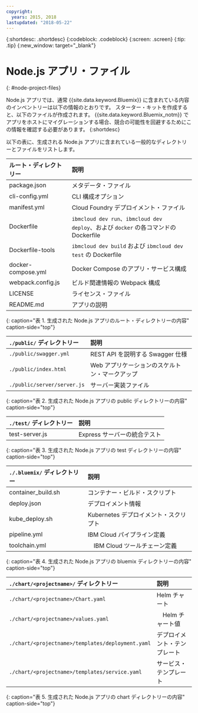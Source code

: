 ```yaml
---
copyright:
  years: 2015, 2018
lastupdated: "2018-05-22"
---
```


{:shortdesc: .shortdesc}
{:codeblock: .codeblock}
{:screen: .screen}
{:tip: .tip}
{:new_window: target="_blank"}

# Node.js アプリ・ファイル
{: #node-project-files}

Node.js アプリでは、通常 {{site.data.keyword.Bluemix}} に含まれている内容のインベントリーは以下の情報のとおりです。 スターター・キットを作成すると、以下のファイルが作成されます。 {{site.data.keyword.Bluemix_notm}} でアプリをホストにマイグレーションする場合、競合の可能性を回避するためにこの情報を確認する必要があります。 
{:shortdesc}

以下の表に、生成される Node.js アプリに含まれている一般的なディレクトリーとファイルをリストします。

| ルート・ディレクトリー                          | 説明                       |
|:------------------------------------------------|:------------------------------------------|
|package.json | メタデータ・ファイル |
|cli-config.yml | CLI 構成オプション |
|manifest.yml | Cloud Foundry デプロイメント・ファイル |
|Dockerfile | `ibmcloud dev run`、`ibmcloud dev deploy`、および `docker` の各コマンドの Dockerfile |
|Dockerfile-tools | `ibmcloud dev build` および `ibmcloud dev test` の Dockerfile |
|docker-compose.yml | Docker Compose のアプリ・サービス構成 |
|webpack.config.js | ビルド関連情報の Webpack 構成 |
| LICENSE | ライセンス・ファイル |
|README.md | アプリの説明 |
{: caption="表 1. 生成された Node.js アプリのルート・ディレクトリーの内容" caption-side="top"}

| `./public/` ディレクトリー | 説明 |
|:------------------------------------------------|:------------------------------------------|
| `./public/swagger.yml` | REST API を説明する Swagger 仕様 |
| `./public/index.html` | Web アプリケーションのスケルトン・マークアップ |
|`./public/server/server.js` | サーバー実装ファイル |
{: caption="表 2. 生成された Node.js アプリの public ディレクトリーの内容" caption-side="top"}

| `./test/` ディレクトリー | 説明 |
|:------------------------------------------------|:------------------------------------------|
| test-server.js | Express サーバーの統合テスト |
{: caption="表 3. 生成された Node.js アプリの test ディレクトリーの内容" caption-side="top"}

| `./.bluemix/` ディレクトリー | 説明 |
|:------------------------------------------------|:------------------------------------------|
| container_build.sh | コンテナー・ビルド・スクリプト |
| deploy.json | デプロイメント情報 |
| kube_deploy.sh | Kubernetes デプロイメント・スクリプト |
| pipeline.yml | IBM Cloud パイプライン定義 |
| toolchain.yml | 　IBM Cloud ツールチェーン定義 |
{: caption="表 4. 生成された Node.js アプリの bluemix ディレクトリーの内容" caption-side="top"}

| `./chart/<projectname>/` ディレクトリー | 説明 |
|:------------------------------------------------|:------------------------------------------|
| `./chart/<projectname>/Chart.yaml` | Helm チャート |
| `./chart/<projectname>/values.yaml` | 　Helm チャート値 |
| `./chart/<projectname>/templates/deployment.yaml` | デプロイメント・テンプレート |
| `./chart/<projectname>/templates/service.yaml` | サービス・テンプレート |
{: caption="表 5. 生成された Node.js アプリの chart ディレクトリーの内容" caption-side="top"}
